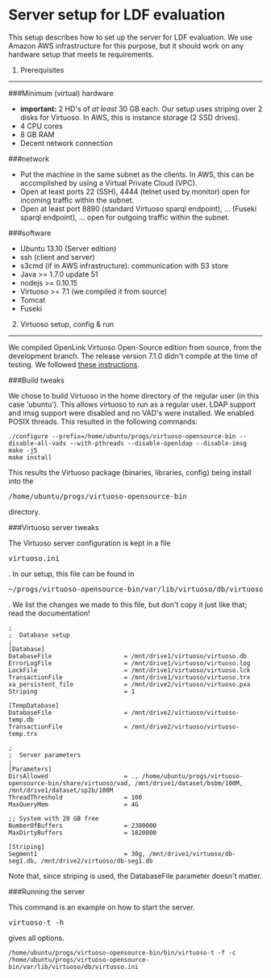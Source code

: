Server setup for LDF evaluation
===============================

This setup describes how to set up the server for LDF evaluation. We use Amazon AWS infrastructure for this purpose, but it should work on any hardware setup that meets te requirements.

1) Prerequisites
----------------

###Minimum (virtual) hardware
* **important:** 2 HD's of *at least* 30 GB each. Our setup uses striping over 2 disks for Virtuoso. In AWS, this is instance storage (2 SSD drives).
* 4 CPU cores
* 8 GB RAM
* Decent network connection

###network
* Put the machine in the same subnet as the clients. In AWS, this can be accomplished by using a Virtual Private Cloud (VPC).
* Open at least ports 22 (SSH), 4444 (telnet used by monitor) open for incoming traffic within the subnet.
* Open at least port 8890 (standard Virtuoso sparql endpoint), ... (Fuseki sparql endpoint), ... open for outgoing traffic within the subnet.

###software
* Ubuntu 13.10 (Server edition)
* ssh (client and server)
* s3cmd (if in AWS infrastructure): communication with S3 store
* Java >= 1.7.0 update 51
* nodejs >= 0.10.15
* Virtuoso >= 7.1 (we compiled it from source)
* Tomcat
* Fuseki

2) Virtuoso setup, config & run
-------------------------------

We compiled OpenLink Virtuoso Open-Source edition from source, from the development branch. The release version 7.1.0 didn't compile at the time of testing. We followed [these instructions](http://virtuoso.openlinksw.com/dataspace/doc/dav/wiki/Main/VOSUbuntuNotes#Building%20Virtuoso%20from%20Source).

###Build tweaks

We chose to build Virtuoso in the home directory of the regular user (in this case 'ubuntu'). This allows virtuoso to run as a regular user. LDAP support and imsg support were disabled and no VAD's were installed. We enabled POSIX threads. This resulted in the following commands:

	./configure --prefix=/home/ubuntu/progs/virtuoso-opensource-bin --disable-all-vads --with-pthreads --disable-openldap --disable-imsg
	make -j5
	make install

This results the Virtuoso package (binaries, libraries, config) being install into the <pre>/home/ubuntu/progs/virtuoso-opensource-bin</pre> directory.

###Virtuoso server tweaks

The Virtuoso server configuration is kept in a file <pre>virtuoso.ini</pre>. In our setup, this file can be found in <pre>~/progs/virtuoso-opensource-bin/var/lib/virtuoso/db/virtuoso.ini</pre>. We list the changes we made to this file, but don't copy it just like that; read the documentation!

	;
	;  Database setup
	;
	[Database]
	DatabaseFile                    = /mnt/drive1/virtuoso/virtuoso.db
	ErrorLogFile                    = /mnt/drive1/virtuoso/virtuoso.log
	LockFile                        = /mnt/drive1/virtuoso/virtuoso.lck
	TransactionFile                 = /mnt/drive1/virtuoso/virtuoso.trx
	xa_persistent_file              = /mnt/drive2/virtuoso/virtuoso.pxa
	Striping                        = 1
	
	[TempDatabase]
	DatabaseFile                    = /mnt/drive2/virtuoso/virtuoso-temp.db
	TransactionFile                 = /mnt/drive2/virtuoso/virtuoso-temp.trx
	
	;
	;  Server parameters
	;
	[Parameters]
	DirsAllowed                     = ., /home/ubuntu/progs/virtuoso-opensource-bin/share/virtuoso/vad, /mnt/drive1/dataset/bsbm/100M, /mnt/drive1/dataset/sp2b/100M
	ThreadThreshold                 = 100
	MaxQueryMem                     = 4G
	
	;; System with 28 GB free
	NumberOfBuffers                 = 2380000
	MaxDirtyBuffers                 = 1820000
	
	[Striping]
	Segment1                        = 30g, /mnt/drive1/virtuoso/db-seg1.db, /mnt/drive2/virtuoso/db-seg1.db

Note that, since striping is used, the DatabaseFile parameter doesn't matter.

###Running the server

This command is an example on how to start the server. <pre>virtuoso-t -h</pre> gives all options.

	/home/ubuntu/progs/virtuoso-opensource-bin/bin/virtuoso-t -f -c /home/ubuntu/progs/virtuoso-opensource-bin/var/lib/virtuoso/db/virtuoso.ini

